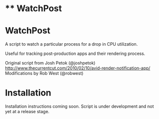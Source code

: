 \*\* WatchPost
=========

# WatchPost
A script to watch a particular process for a drop in CPU utilization.

Useful for tracking post-production apps and their rendering process.

Original script from Josh Petok (@joshpetok) http://www.thecurrentcut.com/2010/02/10/avid-render-notification-app/
Modifications by Rob West (@robwest)

# Installation
Installation instructions coming soon. Script is under development and not yet at a release stage.